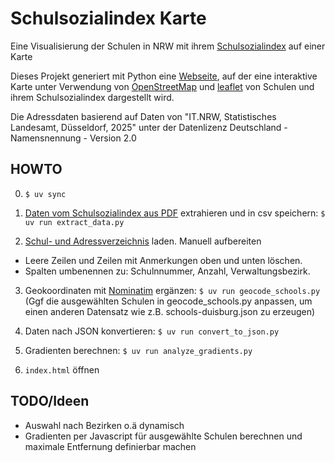 # Schulsozialindex Karte

Eine Visualisierung der Schulen in NRW mit ihrem [Schulsozialindex](https://www.schulministerium.nrw/schulsozialindex)  auf einer Karte

Dieses Projekt generiert mit Python eine [Webseite](https://homlador.github.io/schulsozialindex-karte/), auf der eine interaktive Karte unter Verwendung von [OpenStreetMap](https://www.openstreetmap.org) und [leaflet](https://leafletjs.com/) von Schulen und ihrem Schulsozialindex dargestellt wird.

Die Adressdaten basierend auf Daten von "IT.NRW, Statistisches Landesamt, Düsseldorf, 2025" unter der Datenlizenz Deutschland - Namensnennung - Version 2.0 

## HOWTO

0. `$ uv sync`

1. [Daten vom Schulsozialindex aus PDF](https://www.schulministerium.nrw/system/files/media/document/file/sozialindex_schulliste_schuljahr_2025-26.pdf) extrahieren und in csv speichern: `$ uv run extract_data.py`

2. [Schul- und Adressverzeichnis](https://statistik.nrw/sites/default/files/2025-03/AS_BS_Verzeichnis_2024_25_%28gerundet%29_0.xlsx) laden.
Manuell aufbereiten
* Leere Zeilen und Zeilen mit Anmerkungen oben und unten löschen.
* Spalten umbenennen zu: Schulnnummer, Anzahl, Verwaltungsbezirk.

3. Geokoordinaten mit [Nominatim](https://nominatim.org/) ergänzen: `$ uv run geocode_schools.py`
(Ggf die ausgewählten Schulen in geocode_schools.py anpassen, um einen anderen Datensatz wie z.B. schools-duisburg.json zu erzeugen)

4. Daten nach JSON konvertieren: `$ uv run convert_to_json.py`

5. Gradienten berechnen: `$ uv run analyze_gradients.py`

5. `index.html` öffnen

## TODO/Ideen

* Auswahl nach Bezirken o.ä dynamisch
* Gradienten per Javascript für ausgewählte Schulen berechnen und maximale Entfernung definierbar machen